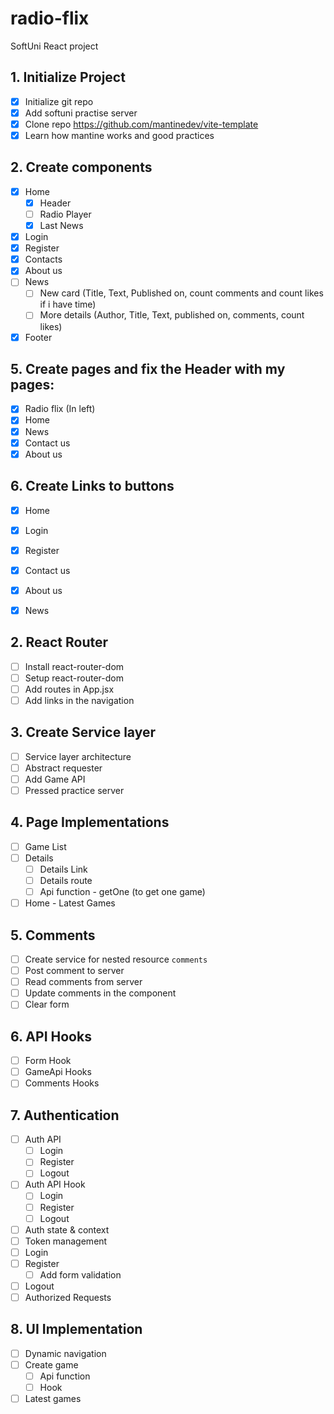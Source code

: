 # radio-flix

SoftUni React project

## 1. Initialize Project

- [x] Initialize git repo
- [x] Add softuni practise server
- [x] Clone repo https://github.com/mantinedev/vite-template
- [x] Learn how mantine works and good practices

## 2. Create components
- [x] Home
  - [x] Header
  - [ ] Radio Player
  - [x] Last News
- [x] Login
- [x] Register
- [x] Contacts
- [x] About us
- [ ] News
  - [ ] New card (Title, Text, Published on, count comments and count likes if i have time)
  - [ ] More details (Author, Title, Text, published on, comments, count likes)
- [x] Footer

## 5. Create pages and fix the Header with my pages:
- [x] Radio flix (In left)
- [x] Home
- [x] News
- [x] Contact us
- [x] About us

## 6. Create Links to buttons
- [x] Home
- [x] Login
- [x] Register
- [x] Contact us
- [x] About us
- [x] News
  




## 2. React Router

- [ ] Install react-router-dom
- [ ] Setup react-router-dom
- [ ] Add routes in App.jsx
- [ ] Add links in the navigation

## 3. Create Service layer
- [ ] Service layer architecture
- [ ] Abstract requester
- [ ] Add Game API
- [ ] Pressed practice server

## 4. Page Implementations
- [ ] Game List
- [ ] Details
  - [ ] Details Link
  - [ ] Details route 
  - [ ] Api function - getOne (to get one game)
- [ ] Home - Latest Games
## 5. Comments
- [ ] Create service for nested resource `comments`
- [ ] Post comment to server
- [ ] Read comments from server
- [ ] Update comments in the component
- [ ] Clear form
## 6. API Hooks
- [ ] Form Hook
- [ ] GameApi Hooks
- [ ] Comments Hooks
## 7. Authentication
- [ ] Auth API
  - [ ] Login
  - [ ] Register
  - [ ] Logout
- [ ] Auth API Hook
  - [ ] Login
  - [ ] Register
  - [ ] Logout 
- [ ] Auth state & context
- [ ] Token management
- [ ] Login
- [ ] Register
  - [ ] Add form validation 
- [ ] Logout
- [ ] Authorized Requests
## 8. UI Implementation
- [ ] Dynamic navigation
- [ ] Create game
  - [ ] Api function
  - [ ] Hook
- [ ] Latest games